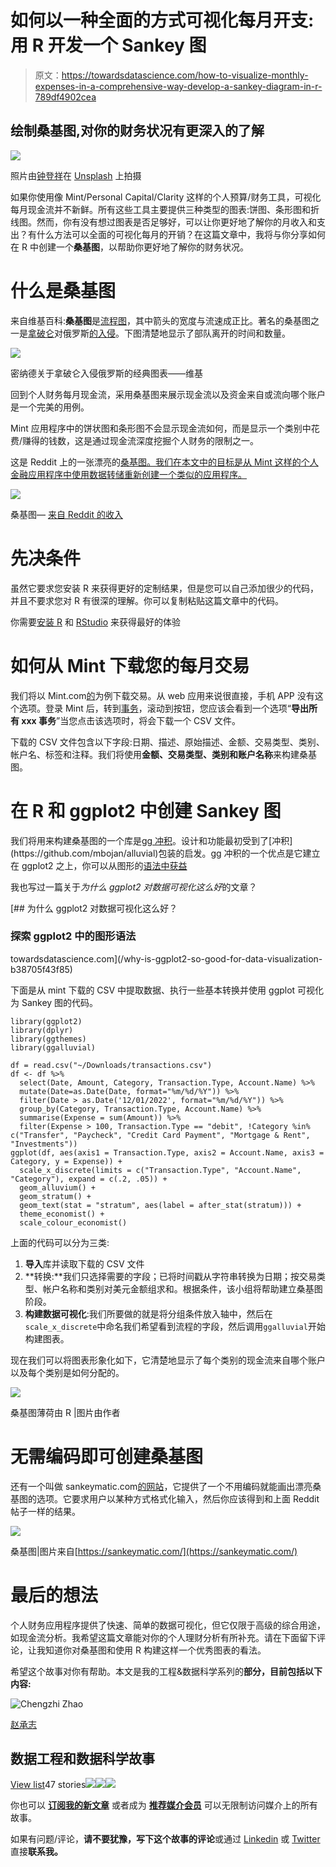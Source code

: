 # 如何以一种全面的方式可视化每月开支:用 R 开发一个 Sankey 图

> 原文：<https://towardsdatascience.com/how-to-visualize-monthly-expenses-in-a-comprehensive-way-develop-a-sankey-diagram-in-r-789df4902cea>

## **绘制桑基图**,对你的财务状况有更深入的了解

![](img/983f31da7cd69fdcc2a76fad75554133.png)

照片由[钟登祥](https://unsplash.com/@dengxiangs?utm_source=unsplash&utm_medium=referral&utm_content=creditCopyText)在 [Unsplash](https://unsplash.com/photos/-WXQm_NTK0U?utm_source=unsplash&utm_medium=referral&utm_content=creditCopyText) 上拍摄

如果你使用像 Mint/Personal Capital/Clarity 这样的个人预算/财务工具，可视化每月现金流并不新鲜。所有这些工具主要提供三种类型的图表:饼图、条形图和折线图。然而，你有没有想过图表是否足够好，可以让你更好地了解你的月收入和支出？有什么方法可以全面的可视化每月的开销？在这篇文章中，我将与你分享如何在 R 中创建一个**桑基图**，以帮助你更好地了解你的财务状况。

# 什么是桑基图

来自维基百科:**桑基图**是[流程图](https://en.wikipedia.org/wiki/Flow_diagram)，其中箭头的宽度与流速成正比。著名的桑基图之一是[拿破仑](https://en.wikipedia.org/wiki/Napoleon)对俄罗斯[的入侵](https://en.wikipedia.org/wiki/French_invasion_of_Russia)。下图清楚地显示了部队离开的时间和数量。

![](img/486ca82c5e598a40fa4047332700c406.png)

密纳德关于拿破仑入侵俄罗斯的经典图表——维基

回到个人财务每月现金流，采用桑基图来展示现金流以及资金来自或流向哪个账户是一个完美的用例。

Mint 应用程序中的饼状图和条形图不会显示现金流如何，而是显示一个类别中花费/赚得的钱数，这是通过现金流深度挖掘个人财务的限制之一。

这是 Reddit 上的一张漂亮的[桑基图。我们在本文中的目标是从 Mint 这样的个人金融应用程序中使用数据转储重新创建一个类似的应用程序。](https://www.reddit.com/r/dataisbeautiful/comments/sbwqkv/oc_2021_spending_and_income_34_yr_old_divorced_3/)

![](img/74a00aad8f170e2adbe68c1e80f441ac.png)

桑基图— [来自 Reddit 的收入](https://www.reddit.com/r/dataisbeautiful/comments/sbwqkv/oc_2021_spending_and_income_34_yr_old_divorced_3/)

# 先决条件

虽然它要求您安装 R 来获得更好的定制结果，但是您可以自己添加很少的代码，并且不要求您对 R 有很深的理解。你可以复制粘贴这篇文章中的代码。

你需要[安装 R](https://www.r-project.org/) 和 [RStudio](https://www.rstudio.com/) 来获得最好的体验

# 如何从 Mint 下载您的每月交易

我们将以 Mint.com[的](http://mint.com/)为例下载交易。从 web 应用来说很直接，手机 APP 没有这个选项。登录 Mint 后，转到[事务](https://mint.intuit.com/transaction.event)，滚动到按钮，您应该会看到一个选项“**导出所有 xxx 事务**”当您点击该选项时，将会下载一个 CSV 文件。

下载的 CSV 文件包含以下字段:日期、描述、原始描述、金额、交易类型、类别、帐户名、标签和注释。我们将使用**金额、交易类型、类别和账户名称**来构建桑基图。

# 在 R 和 ggplot2 中创建 Sankey 图

我们将用来构建桑基图的一个库是[gg 冲积](https://cran.r-project.org/web/packages/ggalluvial/vignettes/ggalluvial.html#:~:text=The%20ggalluvial%20package%20is%20a,the%20feedback%20of%20many%20users.)。设计和功能最初受到了[冲积](https://github.com/mbojan/alluvial)包装的启发。gg 冲积的一个优点是它建立在 ggplot2 之上，你可以从图形的[语法中获益](https://williamv30.sg-host.com/why-is-ggplot2-so-good-for-data-visualization/)

我也写过一篇关于*为什么 ggplot2 对数据可视化这么好*的文章？

[](/why-is-ggplot2-so-good-for-data-visualization-b38705f43f85) [## 为什么 ggplot2 对数据可视化这么好？

### 探索 ggplot2 中的图形语法

towardsdatascience.com](/why-is-ggplot2-so-good-for-data-visualization-b38705f43f85) 

下面是从 mint 下载的 CSV 中提取数据、执行一些基本转换并使用 ggplot 可视化为 Sankey 图的代码。

```
library(ggplot2)
library(dplyr)
library(ggthemes)
library(ggalluvial)

df = read.csv("~/Downloads/transactions.csv")
df <- df %>%
  select(Date, Amount, Category, Transaction.Type, Account.Name) %>%
  mutate(Date=as.Date(Date, format="%m/%d/%Y")) %>%
  filter(Date > as.Date('12/01/2022', format="%m/%d/%Y")) %>%
  group_by(Category, Transaction.Type, Account.Name) %>%
  summarise(Expense = sum(Amount)) %>%
  filter(Expense > 100, Transaction.Type == "debit", !Category %in% c("Transfer", "Paycheck", "Credit Card Payment", "Mortgage & Rent", "Investments"))
ggplot(df, aes(axis1 = Transaction.Type, axis2 = Account.Name, axis3 = Category, y = Expense)) +
  scale_x_discrete(limits = c("Transaction.Type", "Account.Name", "Category"), expand = c(.2, .05)) +
  geom_alluvium() +
  geom_stratum() +
  geom_text(stat = "stratum", aes(label = after_stat(stratum))) +
  theme_economist() +
  scale_colour_economist()
```

上面的代码可以分为三类:

1.  **导入**库并读取下载的 CSV 文件
2.  **转换:**我们只选择需要的字段；已将时间戳从字符串转换为日期；按交易类型、帐户名称和类别对美元金额组求和。根据条件，该小组将帮助建立桑基图阶段。
3.  **构建数据可视化**:我们所要做的就是将分组条件放入轴中，然后在`scale_x_discrete`中命名我们希望看到流程的字段，然后调用`ggalluvial`开始构建图表。

现在我们可以将图表形象化如下，它清楚地显示了每个类别的现金流来自哪个账户以及每个类别是如何分配的。

![](img/1ed31e1bebe53fae21eb4322508fc920.png)

桑基图薄荷由 R |图片由作者

# 无需编码即可创建桑基图

还有一个叫做 sankeymatic.com[的网站](http://sankeymatic.com/)，它提供了一个不用编码就能画出漂亮桑基图的选项。它要求用户以某种方式格式化输入，然后你应该得到和上面 Reddit 帖子一样的结果。

![](img/8bbf92722bead38f8e6d586a58ac015b.png)

桑基图|图片来自[https://sankeymatic.com/](https://sankeymatic.com/)

# 最后的想法

个人财务应用程序提供了快速、简单的数据可视化，但它仅限于高级的综合用途，如现金流分析。我希望这篇文章能对你的个人理财分析有所补充。请在下面留下评论，让我知道你对桑基图和使用 R 构建这样一个优秀图表的看法。

希望这个故事对你有帮助。本文是我的工程&数据科学系列的**部分，目前包括以下内容:**

![Chengzhi Zhao](img/51b8d26809e870b4733e4e5b6d982a9f.png)

[赵承志](https://chengzhizhao.medium.com/?source=post_page-----789df4902cea--------------------------------)

## 数据工程和数据科学故事

[View list](https://chengzhizhao.medium.com/list/data-engineering-data-science-stories-ddab37f718e7?source=post_page-----789df4902cea--------------------------------)47 stories![](img/4ba0357365403d685da42e6cb90b2b7e.png)![](img/89f9120acd7a8b3a37b09537198b34ca.png)![](img/1f0d78b4e466ea21d6a5bd7a9f97c526.png)

你也可以 [**订阅我的新文章**](https://chengzhizhao.medium.com/subscribe) 或者成为 [**推荐媒介会员**](https://chengzhizhao.medium.com/membership) 可以无限制访问媒介上的所有故事。

如果有问题/评论，**请不要犹豫，写下这个故事的评论**或通过 [Linkedin](https://www.linkedin.com/in/chengzhizhao/) 或 [Twitter](https://twitter.com/ChengzhiZhao) 直接**联系我。**